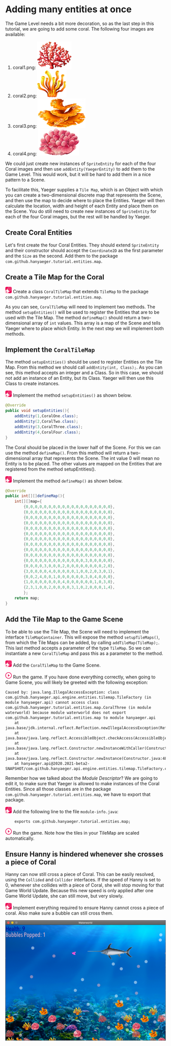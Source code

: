 # Adding many entities at once

The Game Level needs a bit more decoration, so as the last step in this
tutorial, we are going to add some coral. The following four images are
available:

1. coral1.png: ![Coral1](images/game/coral1.png)
2. coral2.png:![Coral1](images/game/coral2.png)
3. coral3.png: ![Coral1](images/game/coral3.png)
4. coral4.png: ![Coral1](images/game/coral4.png)

We could just create new instances of `SpriteEntity` for each of the four Coral
images and then use
`addEntity(YaegerEntity)` to add them to the Game Level. This would work, but it
will be hard to add them in a nice pattern to a Scene.

To facilitate this, Yaeger supplies a `Tile Map`, which is an Object with which
you can create a two-dimensional discrete map that represents the Scene, and
then use the map to decide where to place the Entities. Yaeger will then
calculate the location, width and height of each Entity and place them on the
Scene. You do still need to create new instances of `SpriteEntity` for each of
the four Coral images, but the rest will be handled by Yaeger.

## Create Coral Entities

Let's first create the four Coral Entities. They should extend `SpriteEntity`
and their constructor should accept the `Coordinate2D` as the first parameter
and the `Size` as the second. Add them to the package
`com.github.hanyaeger.tutorial.entities.map`.

## Create a Tile Map for the Coral

![Edit](images/edit.png) Create a class `CoralTileMap` that extends `TileMap` to
the package `com.github.hanyaeger.tutorial.entities.map`.

As you can see, `CoralTileMap` will need to implement two methods. The
method `setupEntities()` will be used to register the Entities that are to be
used with the Tile Map. The method `defineMap()` should return a two-dimensional
array of `int` values. This array is a map of the Scene and tells Yaeger where
to place which Entity. In the next step we will implement both methods.

## Implement the `CoralTileMap`

The method `setupEntities()` should be used to register Entities on the Tile
Map. From this method we should call
`addEntity(int, Class);`. As you can see, this method accepts an integer and a
Class. So in this case, we should not add an instance of an Entity, but its
Class. Yaeger will then use this Class to create instances.

![Edit](images/edit.png) Implement the method `setupEntities()` as shown below.

```java
@Override
public void setupEntities(){
    addEntity(1,CoralOne.class);
    addEntity(2,CoralTwo.class);
    addEntity(3,CoralThree.class);
    addEntity(4,CoralFour.class);
}
```

The Coral should be placed in the lower half of the Scene. For this we can use
the method `defineMap()`. From this method will return a two-dimensional array
that represents the Scene. The int value 0 will mean no Entity is to be placed.
The other values are mapped on the Entities that are registered from the method
setupEntities().

![Edit](images/edit.png) Implement the method `defineMap()` as shown below.

```java
@Override
public int[][]defineMap(){
    int[][]map={
        {0,0,0,0,0,0,0,0,0,0,0,0,0,0,0,0,0,0,0},
        {0,0,0,0,0,0,0,0,0,0,0,0,0,0,0,0,0,0,0},
        {0,0,0,0,0,0,0,0,0,0,0,0,0,0,0,0,0,0,0},
        {0,0,0,0,0,0,0,0,0,0,0,0,0,0,0,0,0,0,0},
        {0,0,0,0,0,0,0,0,0,0,0,0,0,0,0,0,0,0,0},
        {0,0,0,0,0,0,0,0,0,0,0,0,0,0,0,0,0,0,0},
        {0,0,0,0,0,0,0,0,0,0,0,0,0,0,0,0,0,0,0},
        {0,0,0,0,0,0,0,0,0,0,0,0,0,0,0,0,0,0,0},
        {0,0,0,0,0,0,0,0,0,0,0,0,0,0,0,0,0,0,0},
        {0,0,0,0,0,0,0,0,0,0,0,0,0,0,0,0,0,0,0},
        {0,0,0,0,0,0,0,0,0,0,0,0,0,3,0,0,0,0,0},
        {0,0,0,0,3,0,0,0,2,0,0,0,0,0,0,0,0,2,0},
        {3,0,0,0,0,4,0,0,0,0,0,1,0,0,2,0,3,0,1},
        {0,0,2,4,0,0,1,0,0,0,0,0,0,3,0,4,0,0,0},
        {1,0,0,0,0,0,0,0,4,0,0,0,0,0,0,1,0,3,0},
        {2,3,1,0,0,2,0,0,0,0,3,1,0,2,0,0,0,1,4},
        };
    return map;
}
```

## Add the Tile Map to the Game Scene

To be able to use the Tile Map, the Scene will need to implement the
interface `TileMapContainer`. This will expose the method `setupTileMaps()`,
from which the Tile Maps can be added, by calling `addTileMap(TileMap);`. This
last method accepts a parameter of the type `TileMap`. So we can instantiate a
new `CoralTileMap` and pass this as a parameter to the method.

![Edit](images/edit.png) Add the `CoralTileMap` to the Game Scene.

![Run](images/play.png) Run the game. If you have done everything correctly,
when going to Game Scene, you will likely be greeted with the following
exception:

```text
Caused by: java.lang.IllegalAccessException: class com.github.hanyaeger.api.engine.entities.tilemap.TileFactory (in module hanyaeger.api) cannot access class com.github.hanyaeger.tutorial.entities.map.CoralThree (in module waterworld) because module waterworld does not export com.github.hanyaeger.tutorial.entities.map to module hanyaeger.api
	at java.base/jdk.internal.reflect.Reflection.newIllegalAccessException(Reflection.java:376)
	at java.base/java.lang.reflect.AccessibleObject.checkAccess(AccessibleObject.java:647)
	at java.base/java.lang.reflect.Constructor.newInstanceWithCaller(Constructor.java:490)
	at java.base/java.lang.reflect.Constructor.newInstance(Constructor.java:481)
	at hanyaeger.api@2020.2021-beta2-SNAPSHOT/com.github.hanyaeger.api.engine.entities.tilemap.TileFactory.create(TileFactory.java:39)
```

Remember how we talked about the *Module Descriptor*? We are going to edit it,
to make sure that Yaeger is allowed to make instances of the Coral Entities.
Since all those classes are in the
package `com.github.hanyaeger.tutorial.entities.map`, we have to export that
package.

![Edit](images/edit.png) Add the following line to the file `module-info.java`:

```text
    exports com.github.hanyaeger.tutorial.entities.map;
```

![Run](images/play.png) Run the game. Note how the tiles in your TileMap are
scaled automatically.

## Ensure Hanny is hindered whenever she crosses a piece of Coral

Hanny can now still cross a piece of Coral. This can be easily resolved, using
the `Collided` and `Collider`
interfaces. If the speed of Hanny is set to 0, whenever she collides with a
piece of Coral, she will stop moving for that Game World Update. Because this
new speed is only applied after one Game World Update, she can still move, but
very slowly.

![Edit](images/edit.png) Implement everything required to ensure Hanny cannot
cross a piece of coral. Also make sure a bubble can still cross them.

![Waterworld](images/game/game.png)
